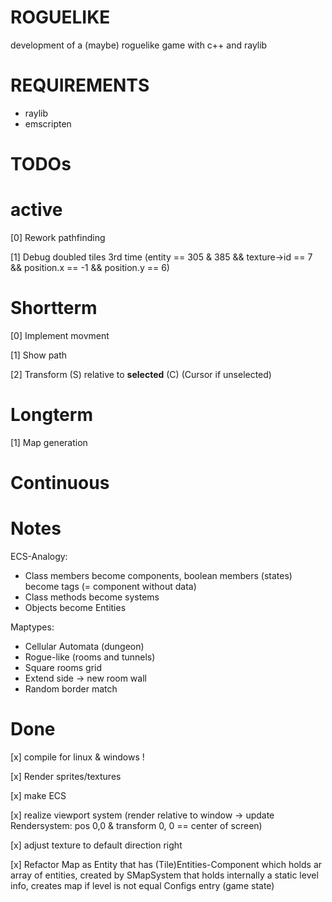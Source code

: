 # ROGUELIKE
development of a (maybe) roguelike game with c++ and raylib

# REQUIREMENTS
- raylib
- emscripten

# TODOs
# active
[0] Rework pathfinding

[1] Debug doubled tiles 3rd time (entity == 305 & 385 && texture->id == 7 && position.x == -1 && position.y == 6)

# Shortterm
[0] Implement movment

[1] Show path

[2] Transform (S) relative to **selected** (C) (Cursor if unselected)


# Longterm 
[1] Map generation


# Continuous


# Notes
ECS-Analogy:
- Class members become components, boolean members (states) become tags (= component without data)
- Class methods become systems
- Objects become Entities

Maptypes:
- Cellular Automata (dungeon)
- Rogue-like (rooms and tunnels)
- Square rooms grid
- Extend side -> new room wall
- Random border match



# Done
[x] compile for linux & windows !

[x] Render sprites/textures

[x] make ECS

[x] realize viewport system (render relative to window -> update Rendersystem: pos 0,0 & transform 0, 0 == center of screen)

[x] adjust texture to default direction right

[x] Refactor Map as Entity that has (Tile)Entities-Component which holds ar array of entities, created by SMapSystem that holds internally a static level info, creates map if level is not equal Configs entry (game state)